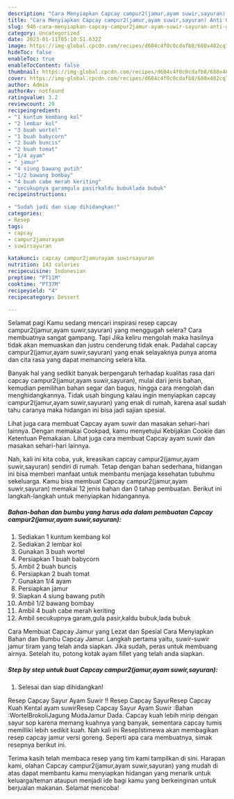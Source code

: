 ```yaml
---
description: "Cara Menyiapkan Capcay campur2(jamur,ayam suwir,sayuran) Anti Gagal"
title: "Cara Menyiapkan Capcay campur2(jamur,ayam suwir,sayuran) Anti Gagal"
slug: 946-cara-menyiapkan-capcay-campur2jamur-ayam-suwir-sayuran-anti-gagal
category: Uncategorized
date: 2023-01-11T05:10:51.632Z
image: https://img-global.cpcdn.com/recipes/d604c4f0c0cdafb8/680x482cq70/capcay-campur2jamurayam-suwirsayuran-foto-resep-utama.jpg
hideToc: false
enableToc: true
enableTocContent: false
thumbnail: https://img-global.cpcdn.com/recipes/d604c4f0c0cdafb8/680x482cq70/capcay-campur2jamurayam-suwirsayuran-foto-resep-utama.jpg
cover: https://img-global.cpcdn.com/recipes/d604c4f0c0cdafb8/680x482cq70/capcay-campur2jamurayam-suwirsayuran-foto-resep-utama.jpg
author: Admin
authorAv: notfound
ratingvalue: 3.2
reviewcount: 20
recipeingredient:
- "1 kuntum kembang kol"
- "2 lembar kol"
- "3 buah wortel"
- "1 buah babycorn"
- "2 buah buncis"
- "2 buah tomat"
- "1/4 ayam"
- " jamur"
- "4 siung bawang putih"
- "1/2 bawang bombay"
- "4 buah cabe merah keriting"
- "secukupnya garamgula pasirkaldu bubuklada bubuk"
recipeinstructions:

- "Sudah jadi dan siap dihidangkan!"
categories:
- Resep
tags:
- capcay
- campur2jamurayam
- suwirsayuran

katakunci: capcay campur2jamurayam suwirsayuran 
nutrition: 143 calories
recipecuisine: Indonesian
preptime: "PT11M"
cooktime: "PT37M"
recipeyield: "4"
recipecategory: Dessert

---
```



Selamat pagi Kamu sedang mencari inspirasi resep capcay campur2(jamur,ayam suwir,sayuran) yang menggugah selera? Cara membuatnya sangat gampang. Tapi Jika keliru mengolah maka hasilnya tidak akan memuaskan dan justru cenderung tidak enak. Padahal capcay campur2(jamur,ayam suwir,sayuran) yang enak selayaknya punya aroma dan cita rasa yang dapat memancing selera kita.


Banyak hal yang sedikit banyak berpengaruh terhadap kualitas rasa dari capcay campur2(jamur,ayam suwir,sayuran), mulai dari jenis bahan, kemudian pemilihan bahan segar dan bagus, hingga cara mengolah dan menghidangkannya. Tidak usah bingung kalau ingin menyiapkan capcay campur2(jamur,ayam suwir,sayuran) yang enak di rumah, karena asal sudah tahu caranya maka hidangan ini bisa jadi sajian spesial.

Lihat juga cara membuat Capcay ayam suwir dan masakan sehari-hari lainnya. Dengan memakai Cookpad, kamu menyetujui Kebijakan Cookie dan Ketentuan Pemakaian. Lihat juga cara membuat Capcay ayam suwir dan masakan sehari-hari lainnya.


Nah, kali ini kita coba, yuk, kreasikan capcay campur2(jamur,ayam suwir,sayuran) sendiri di rumah. Tetap dengan bahan sederhana, hidangan ini bisa memberi manfaat untuk membantu menjaga kesehatan tubuhmu sekeluarga. Kamu bisa membuat Capcay campur2(jamur,ayam suwir,sayuran) memakai 12 jenis bahan dan 0 tahap pembuatan. Berikut ini langkah-langkah untuk menyiapkan hidangannya.

<!--inarticleads1-->

##### Bahan-bahan dan bumbu yang harus ada dalam pembuatan Capcay campur2(jamur,ayam suwir,sayuran):

1. Sediakan 1 kuntum kembang kol
1. Sediakan 2 lembar kol
1. Gunakan 3 buah wortel
1. Persiapkan 1 buah babycorn
1. Ambil 2 buah buncis
1. Persiapkan 2 buah tomat
1. Gunakan 1/4 ayam
1. Persiapkan  jamur
1. Siapkan 4 siung bawang putih
1. Ambil 1/2 bawang bombay
1. Ambil 4 buah cabe merah keriting
1. Ambil secukupnya garam,gula pasir,kaldu bubuk,lada bubuk


Cara Membuat Capcay Jamur yang Lezat dan Spesial Cara Menyiapkan Bahan dan Bumbu Capcay Jamur. Langkah pertama yaitu, suwir-suwir jamur tiram yang telah anda siapkan. Jika sudah, peras untuk membuang airnya. Setelah itu, potong kotak ayam fillet yang telah anda siapkan. 

<!--inarticleads2-->

##### Step by step untuk buat Capcay campur2(jamur,ayam suwir,sayuran):


1. Selesai dan siap dihidangkan!

Resep Capcay Sayur Ayam Suwir !! Resep Capcay SayurResep Capcay Kuah Kental ayam suwirResep Capcay Sayur Ayam Suwir :Bahan :WortelBrokoliJagung MudaJamur Dada. Capcay kuah lebih mirip dengan sayur sop karena memang kuahnya yang banyak, sementara capcay tumis memilliki lebih sedikit kuah. Nah kali ini ResepIstimewa akan membagikan resep capcay jamur versi goreng. Seperti apa cara membuatnya, simak resepnya berikut ini. 

Terima kasih telah membaca resep yang tim kami tampilkan di sini. Harapan kami, olahan Capcay campur2(jamur,ayam suwir,sayuran) yang mudah di atas dapat membantu kamu menyiapkan hidangan yang menarik untuk keluarga/teman ataupun menjadi ide bagi kamu yang berkeinginan untuk berjualan makanan. Selamat mencoba!
